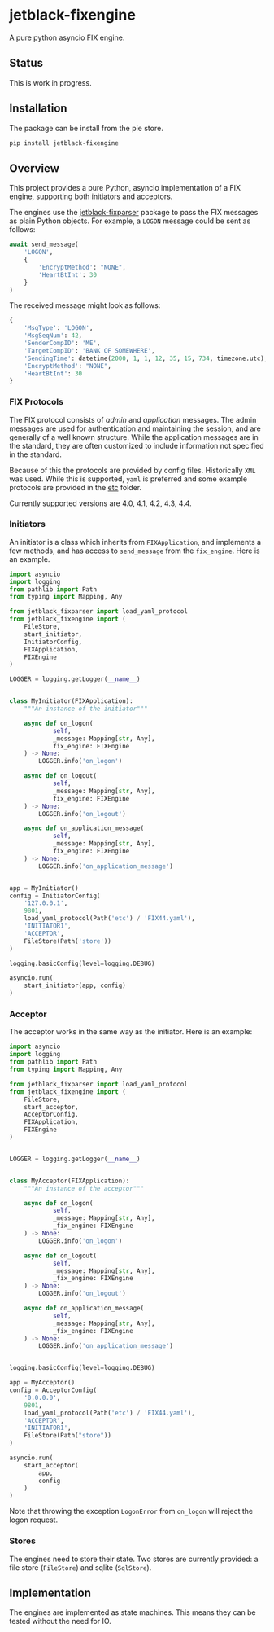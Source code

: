 # jetblack-fixengine

A pure python asyncio FIX engine.

## Status

This is work in progress.

## Installation

The package can be install from the pie store.

```bash
pip install jetblack-fixengine
```

## Overview

This project provides a pure Python, asyncio implementation of
a FIX engine, supporting both initiators and acceptors.

The engines use the [jetblack-fixparser](https://github.com/rob-blackbourn/jetblack-fixparser)
package to pass the FIX messages as plain Python objects. For example, a `LOGON` message could be sent as follows:

```python
await send_message(
    'LOGON',
    {
        'EncryptMethod': "NONE",
        'HeartBtInt': 30
    }
)
```

The received message might look as follows:

```python
{
    'MsgType': 'LOGON',
    'MsgSeqNum': 42,
    'SenderCompID': 'ME',
    'TargetCompID': 'BANK OF SOMEWHERE',
    'SendingTime': datetime(2000, 1, 1, 12, 35, 15, 734, timezone.utc),
    'EncryptMethod': "NONE",
    'HeartBtInt': 30
}
```

### FIX Protocols

The FIX protocol consists of *admin* and *application* messages. The
admin messages are used for authentication and maintaining the session,
and are generally of a well known structure. While the application messages
are in the standard, they are often customized to include information not
specified in the standard.

Because of this the protocols are provided by config files. Historically
`XML` was used. While this is supported, `yaml` is preferred and some
example protocols are provided in the
[etc](https://github.com/rob-blackbourn/jetblack-fixengine/tree/master/etc)
folder.

Currently supported versions are 4.0, 4.1, 4.2, 4.3, 4.4.

### Initiators

An initiator is a class which inherits from `FIXApplication`, and implements a
few methods, and has access to `send_message` from the `fix_engine`. Here is an example.

```python
import asyncio
import logging
from pathlib import Path
from typing import Mapping, Any

from jetblack_fixparser import load_yaml_protocol
from jetblack_fixengine import (
    FileStore,
    start_initiator,
    InitiatorConfig,
    FIXApplication,
    FIXEngine
)

LOGGER = logging.getLogger(__name__)


class MyInitiator(FIXApplication):
    """An instance of the initiator"""

    async def on_logon(
            self,
            _message: Mapping[str, Any],
            fix_engine: FIXEngine
    ) -> None:
        LOGGER.info('on_logon')

    async def on_logout(
            self,
            _message: Mapping[str, Any],
            fix_engine: FIXEngine
    ) -> None:
        LOGGER.info('on_logout')

    async def on_application_message(
            self,
            _message: Mapping[str, Any],
            fix_engine: FIXEngine
    ) -> None:
        LOGGER.info('on_application_message')


app = MyInitiator()
config = InitiatorConfig(
    '127.0.0.1',
    9801,
    load_yaml_protocol(Path('etc') / 'FIX44.yaml'),
    'INITIATOR1',
    'ACCEPTOR',
    FileStore(Path('store'))
)

logging.basicConfig(level=logging.DEBUG)

asyncio.run(
    start_initiator(app, config)
)
```

### Acceptor

The acceptor works in the same way as the initiator. Here is an example:

```python
import asyncio
import logging
from pathlib import Path
from typing import Mapping, Any

from jetblack_fixparser import load_yaml_protocol
from jetblack_fixengine import (
    FileStore,
    start_acceptor,
    AcceptorConfig,
    FIXApplication,
    FIXEngine
)


LOGGER = logging.getLogger(__name__)


class MyAcceptor(FIXApplication):
    """An instance of the acceptor"""

    async def on_logon(
            self,
            _message: Mapping[str, Any],
            _fix_engine: FIXEngine
    ) -> None:
        LOGGER.info('on_logon')

    async def on_logout(
            self,
            _message: Mapping[str, Any],
            _fix_engine: FIXEngine
    ) -> None:
        LOGGER.info('on_logout')

    async def on_application_message(
            self,
            _message: Mapping[str, Any],
            _fix_engine: FIXEngine
    ) -> None:
        LOGGER.info('on_application_message')


logging.basicConfig(level=logging.DEBUG)

app = MyAcceptor()
config = AcceptorConfig(
    '0.0.0.0',
    9801,
    load_yaml_protocol(Path('etc') / 'FIX44.yaml'),
    'ACCEPTOR',
    'INITIATOR1',
    FileStore(Path("store"))
)

asyncio.run(
    start_acceptor(
        app,
        config
    )
)
```

Note that throwing the exception `LogonError` from `on_logon` will reject
the logon request.

### Stores

The engines need to store their state. Two stores are currently provided:
a file store (`FileStore`) and sqlite (`SqlStore`).

## Implementation

The engines are implemented as state machines. This means they can be
tested without the need for IO.
